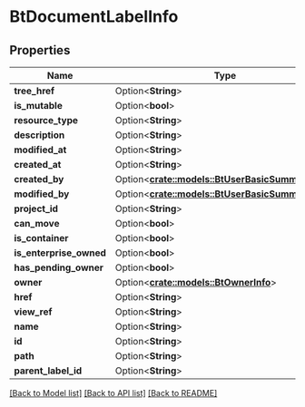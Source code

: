 # BtDocumentLabelInfo

## Properties

Name | Type | Description | Notes
------------ | ------------- | ------------- | -------------
**tree_href** | Option<**String**> |  | [optional]
**is_mutable** | Option<**bool**> |  | [optional]
**resource_type** | Option<**String**> |  | [optional]
**description** | Option<**String**> |  | [optional]
**modified_at** | Option<**String**> |  | [optional]
**created_at** | Option<**String**> |  | [optional]
**created_by** | Option<[**crate::models::BtUserBasicSummaryInfo**](BTUserBasicSummaryInfo.md)> |  | [optional]
**modified_by** | Option<[**crate::models::BtUserBasicSummaryInfo**](BTUserBasicSummaryInfo.md)> |  | [optional]
**project_id** | Option<**String**> |  | [optional]
**can_move** | Option<**bool**> |  | [optional]
**is_container** | Option<**bool**> |  | [optional]
**is_enterprise_owned** | Option<**bool**> |  | [optional]
**has_pending_owner** | Option<**bool**> |  | [optional]
**owner** | Option<[**crate::models::BtOwnerInfo**](BTOwnerInfo.md)> |  | [optional]
**href** | Option<**String**> |  | [optional]
**view_ref** | Option<**String**> |  | [optional]
**name** | Option<**String**> |  | [optional]
**id** | Option<**String**> |  | [optional]
**path** | Option<**String**> |  | [optional]
**parent_label_id** | Option<**String**> |  | [optional]

[[Back to Model list]](../README.md#documentation-for-models) [[Back to API list]](../README.md#documentation-for-api-endpoints) [[Back to README]](../README.md)


